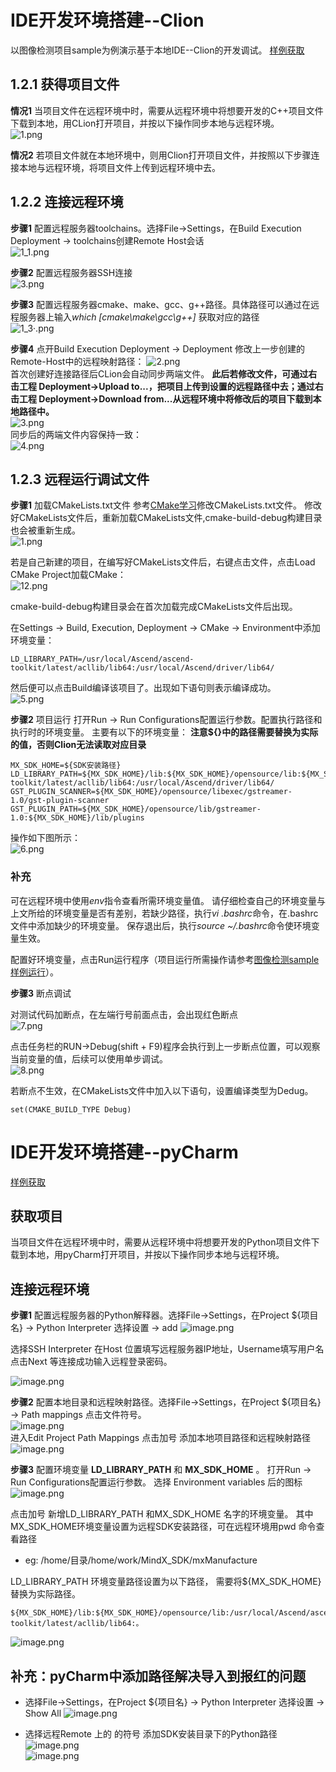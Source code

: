 # IDE开发环境搭建--Clion

以图像检测项目sample为例演示基于本地IDE--Clion的开发调试。
[样例获取](https://gitee.com/ascend/mindxsdk-referenceapps/tree/master/tutorials/ImageDetectionSample)

## 1.2.1 获得项目文件
**情况1** 当项目文件在远程环境中时，需要从远程环境中将想要开发的C++项目文件下载到本地，用CLion打开项目，并按以下操作同步本地与远程环境。  
![1.png](img/1623219436881.png '1.png')

**情况2** 若项目文件就在本地环境中，则用Clion打开项目文件，并按照以下步骤连接本地与远程环境，将项目文件上传到远程环境中去。


## 1.2.2 连接远程环境

**步骤1**   配置远程服务器toolchains。选择File->Settings，在Build Execution Deployment -> toolchains创建Remote Host会话  
![1_1.png](img/1622100078616.png '1_1.png')

**步骤2**   配置远程服务器SSH连接  
![3.png](img/1622528329436.png '3.png')

**步骤3**   配置远程服务器cmake、make、gcc、g++路径。具体路径可以通过在远程服务器上输入*which [cmake\make\gcc\g++]* 获取对应的路径  
![1_3·.png](img/1622101236396.png '1_3·.png')

**步骤4**  点开Build Execution Deployment -> Deployment 修改上一步创建的Remote-Host中的远程映射路径： 
![2.png](img/1623220168055.png '2.png')  
首次创建好连接路径后CLion会自动同步两端文件。
**此后若修改文件，可通过右击工程 Deployment->Upload to...，把项目上传到设置的远程路径中去；通过右击工程 Deployment->Download from...从远程环境中将修改后的项目下载到本地路径中。**  
![3.png](img/1623220230223.png '3.png')  
同步后的两端文件内容保持一致：  
![4.png](img/1623220694823.png '4.png')

## 1.2.3 远程运行调试文件
**步骤1**  加载CMakeLists.txt文件
参考[CMake学习](https://gitee.com/ascend/mindxsdk-referenceapps/blob/master/docs/Cmake%E4%BB%8B%E7%BB%8D.md)修改CMakeLists.txt文件。
修改好CMakeLists文件后，重新加载CMakeLists文件,cmake-build-debug构建目录也会被重新生成。  
  ![1.png](img/1622518642593.png '1.png')
  
  若是自己新建的项目，在编写好CMakeLists文件后，右键点击文件，点击Load CMake Project加载CMake：  
![12.png](img/1622259348404.png '12.png')


cmake-build-debug构建目录会在首次加载完成CMakeLists文件后出现。

在Settings -> Build, Execution, Deployment -> CMake -> Environment中添加环境变量：
```
LD_LIBRARY_PATH=/usr/local/Ascend/ascend-toolkit/latest/acllib/lib64:/usr/local/Ascend/driver/lib64/ 
```
然后便可以点击Build编译该项目了。出现如下语句则表示编译成功。  
![5.png](img/1623220827671.png '5.png')

 **步骤2**  项目运行
打开Run -> Run Configurations配置运行参数。配置执行路径和执行时的环境变量。
主要有以下的环境变量：
**注意${}中的路径需要替换为实际的值，否则Clion无法读取对应目录**
```
MX_SDK_HOME=${SDK安装路径}
LD_LIBRARY_PATH=${MX_SDK_HOME}/lib:${MX_SDK_HOME}/opensource/lib:${MX_SDK_HOME}/opensource/lib64:/usr/local/Ascend/ascend-toolkit/latest/acllib/lib64:/usr/local/Ascend/driver/lib64/
GST_PLUGIN_SCANNER=${MX_SDK_HOME}/opensource/libexec/gstreamer-1.0/gst-plugin-scanner
GST_PLUGIN_PATH=${MX_SDK_HOME}/opensource/lib/gstreamer-1.0:${MX_SDK_HOME}/lib/plugins
```
操作如下图所示：  
![6.png](img/1623221233288.png '6.png')

### 补充
可在远程环境中使用*env*指令查看所需环境变量值。
请仔细检查自己的环境变量与上文所给的环境变量是否有差别，若缺少路径，执行*vi .bashrc*命令，在.bashrc文件中添加缺少的环境变量。
保存退出后，执行*source ~/.bashrc*命令使环境变量生效。

配置好环境变量，点击Run运行程序（项目运行所需操作请参考[图像检测sample样例运行](https://gitee.com/ascend/mindxsdk-referenceapps/blob/master/docs/2-1%E5%9B%BE%E5%83%8F%E6%A3%80%E6%B5%8Bsample%E6%A0%B7%E4%BE%8B.md)）。


**步骤3**  断点调试

对测试代码加断点，在左端行号前面点击，会出现红色断点  
![7.png](img/1623221481373.png '7.png')

点击任务栏的RUN->Debug(shift + F9)程序会执行到上一步断点位置，可以观察当前变量的值，后续可以使用单步调试。  
![8.png](img/1623221646773.png '8.png')

若断点不生效，在CMakeLists文件中加入以下语句，设置编译类型为Dedug。
```
set(CMAKE_BUILD_TYPE Debug)
```


# IDE开发环境搭建--pyCharm

[样例获取](https://gitee.com/ascend/mindxsdk-referenceapps/tree/master/tutorials/ImageDetectionSample)

## 获取项目
当项目文件在远程环境中时，需要从远程环境中将想要开发的Python项目文件下载到本地，用pyCharm打开项目，并按以下操作同步本地与远程环境。
## 连接远程环境

**步骤1**   配置远程服务器的Python解释器。选择File->Settings，在Project ${项目名} -> Python Interpreter 选择设置 -> add
![image.png](img/1623309211218.png 'image.png')

选择SSH Interpreter 在Host 位置填写远程服务器IP地址，Username填写用户名   点击Next   等连接成功输入远程登录密码。

![image.png](img/1623309361995.png 'image.png')


**步骤2**  配置本地目录和远程映射路径。选择File->Settings，在Project ${项目名} -> Path mappings 点击文件符号。  
![image.png](img/1623316129521.png 'image.png')  
进入Edit Project Path Mappings 点击加号  添加本地项目路径和远程映射路径  
![image.png](img/1623316215637.png 'image.png')



**步骤3**  配置环境变量 **LD_LIBRARY_PATH** 和 **MX_SDK_HOME** 。 打开Run -> Run Configurations配置运行参数。
选择 Environment variables 后的图标
![image.png](img/1623316788931.png 'image.png')

点击加号 新增LD_LIBRARY_PATH 和MX_SDK_HOME 名字的环境变量。
其中MX_SDK_HOME环境变量设置为远程SDK安装路径，可在远程环境用pwd 命令查看路径
- eg:  /home/目录/home/work/MindX_SDK/mxManufacture

LD_LIBRARY_PATH 环境变量路径设置为以下路径， 需要将${MX_SDK_HOME}替换为实际路径。
```
${MX_SDK_HOME}/lib:${MX_SDK_HOME}/opensource/lib:/usr/local/Ascend/ascend-toolkit/latest/acllib/lib64:。
```

![image.png](img/1623316885642.png 'image.png')

## 补充：pyCharm中添加路径解决导入到报红的问题

- 选择File->Settings，在Project ${项目名} -> Python Interpreter 选择设置 -> Show All
![image.png](img/1623315719375.png 'image.png')  


- 选择远程Remote 上的 的符号 添加SDK安装目录下的Python路径  
![image.png](img/1623315806818.png 'image.png')  
![image.png](img/1623755172684.png 'image.png')  


